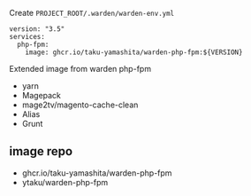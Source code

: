 Create `PROJECT_ROOT/.warden/warden-env.yml`
```
version: "3.5"
services:
  php-fpm:
    image: ghcr.io/taku-yamashita/warden-php-fpm:${VERSION}
```

Extended image from warden php-fpm

- yarn
- Magepack
- mage2tv/magento-cache-clean
- Alias
- Grunt


## image repo
- ghcr.io/taku-yamashita/warden-php-fpm
- ytaku/warden-php-fpm
